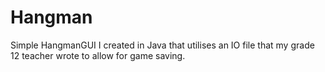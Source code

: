 # Hangman

Simple HangmanGUI I created in Java that utilises an IO file that my grade 12 teacher wrote to allow for game saving.
